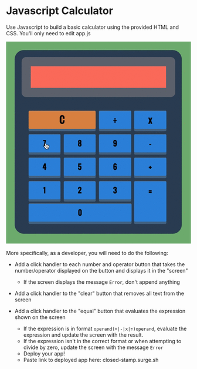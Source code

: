 # Javascript Calculator

Use Javascript to build a basic calculator using the provided HTML and CSS. You'll only need to edit app.js

![Example](screenshots/example.gif)

More specifically, as a developer, you will need to do the following:

- Add a click handler to each number and operator button that takes the number/operator displayed on the button and displays it in the "screen"
  - If the screen displays the message `Error`, don't append anything
- Add a click handler to the "clear" button that removes all text from the screen
- Add a click handler to the "equal" button that evaluates the expression shown on the screen
  - If the expression is in format `operand(+|-|x|÷)operand`, evaluate the expression and update the screen with the result.
  - If the expression isn't in the correct format or when attempting to divide by zero, update the screen with the message `Error`

  * Deploy your app!
  * Paste link to deployed app here: closed-stamp.surge.sh
